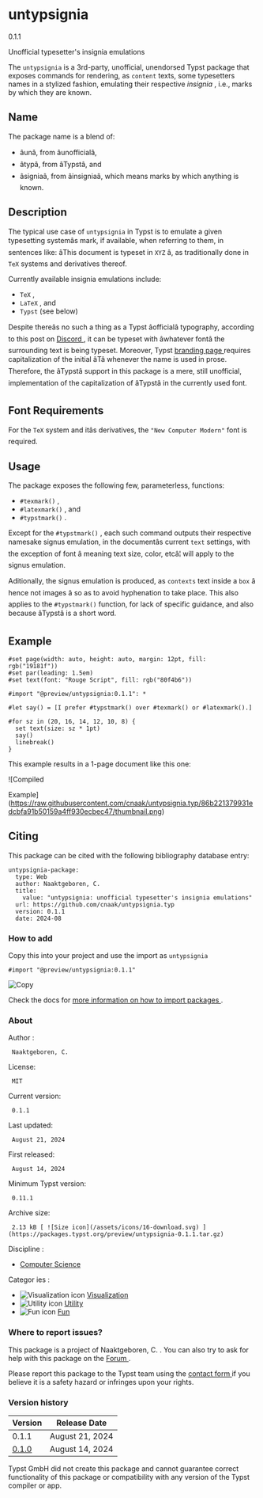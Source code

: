 #  untypsignia

0.1.1

Unofficial typesetter's insignia emulations

The ` untypsignia ` is a 3rd-party, unofficial, unendorsed Typst package that
exposes commands for rendering, as ` content ` texts, some typesetters names
in a stylized fashion, emulating their respective _insignia_ , i.e., marks by
which they are known.

##  Name

The package name is a blend of:

  * âunâ, from âunofficialâ, 
  * âtypâ, from âTypstâ, and 
  * âsigniaâ, from âinsigniaâ, which means marks by which anything is known. 

##  Description

The typical use case of ` untypsignia ` in Typst is to emulate a given
typesetting systemâs mark, if available, when referring to them, in
sentences like: âThis document is typeset in ` XYZ ` â, as traditionally
done in ` TeX ` systems and derivatives thereof.

Currently available insignia emulations include:

  * ` TeX ` , 
  * ` LaTeX ` , and 
  * ` Typst ` (see below) 

Despite thereâs no such a thing as a Typst âofficialâ typography,
according to this post on [ Discord
](https://discord.com/channels/1054443721975922748/1054443722592497796/1107039477714665522)
, it can be typeset with âwhatever fontâ the surrounding text is being
typeset. Moreover, Typst [ branding page ](https://typst.app/legal/brand/)
requires capitalization of the initial âTâ whenever the name is used in
prose. Therefore, the âTypstâ support in this package is a mere, still
unofficial, implementation of the capitalization of âTypstâ in the
currently used font.

##  Font Requirements

For the ` TeX ` system and itâs derivatives, the ` "New Computer Modern" `
font is required.

##  Usage

The package exposes the following few, parameterless, functions:

  * ` #texmark() ` , 
  * ` #latexmark() ` , and 
  * ` #typstmark() ` . 

Except for the ` #typstmark() ` , each such command outputs their respective
namesake signus emulation, in the documentâs current ` text ` settings, with
the exception of font â meaning text size, color, etcâ¦ will apply to the
signus emulation.

Aditionally, the signus emulation is produced, as ` contexts ` text inside a `
box ` â hence not images â so as to avoid hyphenation to take place. This
also applies to the ` #typstmark() ` function, for lack of specific guidance,
and also because âTypstâ is a short word.

##  Example

    
    
    #set page(width: auto, height: auto, margin: 12pt, fill: rgb("19181f"))
    #set par(leading: 1.5em)
    #set text(font: "Rouge Script", fill: rgb("80f4b6"))
    
    #import "@preview/untypsignia:0.1.1": *
    
    #let say() = [I prefer #typstmark() over #texmark() or #latexmark().]
    
    #for sz in (20, 16, 14, 12, 10, 8) {
      set text(size: sz * 1pt)
      say()
      linebreak()
    }
    

This example results in a 1-page document like this one:

![Compiled

Example](https://raw.githubusercontent.com/cnaak/untypsignia.typ/86b221379931edcbfa91b50159a4ff930ecbec47/thumbnail.png)

##  Citing

This package can be cited with the following bibliography database entry:

    
    
    untypsignia-package:
      type: Web
      author: Naaktgeboren, C.
      title:
        value: "untypsignia: unofficial typesetter's insignia emulations"
      url: https://github.com/cnaak/untypsignia.typ
      version: 0.1.1
      date: 2024-08
    

###  How to add

Copy this into your project and use the import as  ` untypsignia `

    
    
    #import "@preview/untypsignia:0.1.1"

![Copy](/assets/icons/16-copy.svg)

Check the docs for  [ more information on how to import packages
](https://typst.app/docs/reference/scripting/#packages) .

###  About

Author  :

     Naaktgeboren, C. 
License:

     MIT 
Current version:

     0.1.1 
Last updated:

     August 21, 2024 
First released:

     August 14, 2024 
Minimum Typst version:

     0.11.1 
Archive size:

     2.13 kB [ ![Size icon](/assets/icons/16-download.svg) ](https://packages.typst.org/preview/untypsignia-0.1.1.tar.gz)
Discipline  :

    

  * [ Computer Science ](https://typst.app/universe/search/?discipline=computer-science)

Categor  ies  :

    

  * ![Visualization icon](/assets/icons/16-chart.svg) [ Visualization ](https://typst.app/universe/search/?category=visualization)
  * ![Utility icon](/assets/icons/16-hammer.svg) [ Utility ](https://typst.app/universe/search/?category=utility)
  * ![Fun icon](/assets/icons/16-smile.svg) [ Fun ](https://typst.app/universe/search/?category=fun)

###  Where to report issues?

This  package  is a project of  Naaktgeboren, C.  .  You can also try to ask
for help with this  package  on the  [ Forum ](https://forum.typst.app) .

Please report this  package  to the Typst team using the  [ contact form
](https://typst.app/contact) if you believe it is a safety hazard or infringes
upon your rights.

###  Version history

Version  |  Release Date   
---|---  
0.1.1  |  August 21, 2024   
[ 0.1.0 ](https://typst.app/universe/package/untypsignia/0.1.0/) |  August 14, 2024   
  
Typst GmbH did not create this  package  and cannot guarantee correct
functionality of this  package  or compatibility with any version of the Typst
compiler or app.

